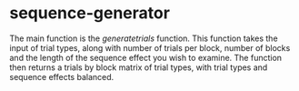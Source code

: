 # sequence-generator
The main function is the *generatetrials* function. This function takes the input of trial types,
along with number of trials per block, number of blocks and the length of the sequence effect you wish to examine.
The function then returns a trials by block matrix of trial types, with trial types and sequence effects balanced.

